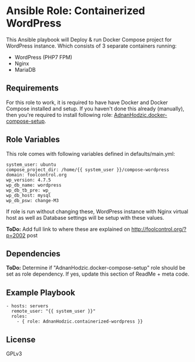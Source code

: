 Ansible Role: Containerized WordPress
=========

This Ansible playbook will Deploy & run Docker Compose project for WordPress instance. Which consists of 3 separate containers running:
* WordPress (PHP7 FPM)
* Nginx
* MariaDB

Requirements
------------

For this role to work, it is required to have have Docker and Docker Compose installed and setup. If you haven't done this already (manually), then you're required to install following role: [AdnanHodzic.docker-compose-setup](https://galaxy.ansible.com/AdnanHodzic/docker-compose-setup/).

Role Variables
--------------

This role comes with following variables defined in defaults/main.yml:

```
system_user: ubuntu
compose_project_dir: /home/{{ system_user }}/compose-wordpress
domain: foolcontrol.org
wp_version: 4.7.5
wp_db_name: wordpress
wp_db_tb_pre: wp_
wp_db_host: mysql
wp_db_psw: change-M3
```

If role is run without changing these, WordPress instance with Nginx virtual host as well as Database settings will be setup with these values. 

**ToDo:** 
Add full link to where these are explained on http://foolcontrol.org/?p=2002 post


Dependencies
------------

**ToDo:**
Determine if "AdnanHodzic.docker-compose-setup" role should be set as role dependency. If yes, update this section of ReadMe + meta code.

Example Playbook
----------------

```
- hosts: servers
  remote_user: "{{ system_user }}"
  roles:
    - { role: AdnanHodzic.containerized-wordpress }}  
```

License
-------

GPLv3
